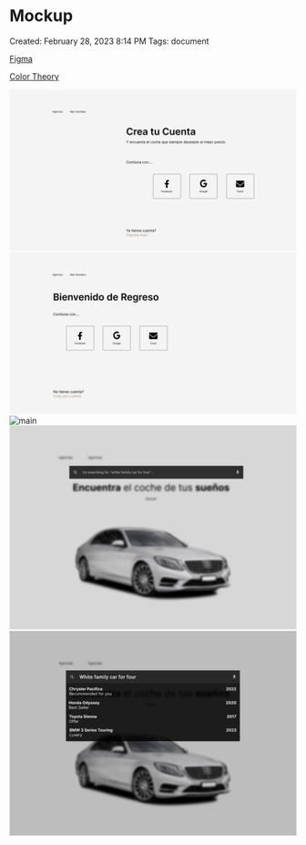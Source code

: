 # Mockup

Created: February 28, 2023 8:14 PM
Tags: document

[Figma](https://www.figma.com/team_invite/redeem/eHBSEXI92xPqN3vMjpN6Cz)

[Color Theory](Mockup/Color%20Theory.md)

![sign up](SRS_media/signup.png)
![login](SRS_media/login.png)
![main](SRS_media/main.png)
![search1](SRS_media/search1.png)
![search2](SRS_media/search2.png)
